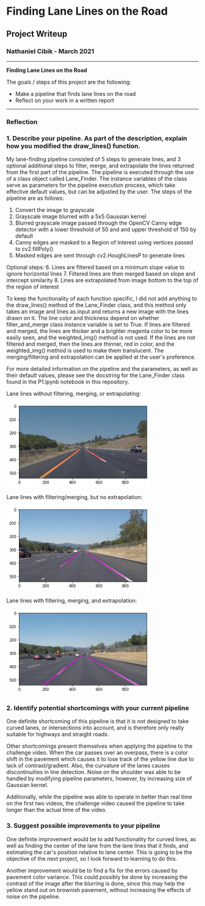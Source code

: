# **Finding Lane Lines on the Road** 

## Project Writeup

### Nathaniel Cibik - March 2021

---

**Finding Lane Lines on the Road**

The goals / steps of this project are the following:
* Make a pipeline that finds lane lines on the road
* Reflect on your work in a written report

---

### Reflection

### 1. Describe your pipeline. As part of the description, explain how you modified the draw_lines() function.

My lane-finding pipeline consisted of 5 steps to generate lines, and 3 optional additional steps to filter, merge, and extrapolate the lines returned from the first part of the pipeline. The pipeline is executed through the use of a class object called Lane_Finder. The instance variables of the class serve as parameters for the pipeline execution process, which take effective default values, but can be adjusted by the user. The steps of the pipeline are as follows:

1. Convert the image to grayscale
2. Grayscale image blurred with a 5x5 Gaussian kernel
3. Blurred grayscale image passed through the OpenCV Canny edge detector with a lower threshold of 50 and and upper threshold of 150 by default
4. Canny edges are masked to a Region of Interest using vertices passed to cv2.fillPoly()
5. Masked edges are sent through cv2.HoughLinesP to generate lines

Optional steps:
6. Lines are filtered based on a minimum slope value to ignore horizontal lines
7. Filtered lines are then merged based on slope and intercept similarity
8. Lines are extrapolated from image bottom to the top of the region of interest

To keep the functionality of each function specific, I did not add anything to the draw_lines() method of the Lane_Finder class, and this method only takes an image and lines as input and returns a new image with the lines drawn on it. The line color and thickness depend on whether filter_and_merge class instance variable is set to True. If lines are filtered and merged, the lines are thicker and a brighter magenta color to be more easily seen, and the weighted_img() method is not used. If the lines are not filtered and merged, then the lines are thinner, red in color, and the weighted_img() method is used to make them translucent. The merging/filtering and extrapolation can be applied at the user's preference.

For more detailed information on the pipeline and the parameters, as well as their default values, please see the docstring for the Lane_Finder class found in the P1.ipynb notebook in this repository.

Lane lines without filtering, merging, or extrapolating:

![Raw lines](test_images_output/writeup_examples/raw_lines.png)

Lane lines with filtering/merging, but no extrapolation:

![Filtered and Merged](test_images_output/writeup_examples/filtered_and_merged.png)

Lane lines with filtering, merging, and extrapolation:

![Filtered/Merged/Extrapolated](test_images_output/writeup_examples/filtered_merged_extrapolated.png)


### 2. Identify potential shortcomings with your current pipeline

One definite shortcoming of this pipeline is that it is not designed to take curved lanes, or intersections into account, and is therefore only really suitable for highways and straight roads.

Other shortcomings present themselves when applying the pipeline to the challenge video. When the car passes over an overpass, there is a color shift in the pavement which causes it to lose track of the yellow line due to lack of contrast/gradient. Also, the curvature of the lanes causes discontinuities in line detection. Noise on the shoulder was able to be handled by modifying pipeline parameters, however, by increasing size of Gaussian kernel.

Additionally, while the pipeline was able to operate in better than real time on the first two videos, the challenge video caused the pipeline to take longer than the actual time of the video.


### 3. Suggest possible improvements to your pipeline

One definite improvement would be to add functionality for curved lines, as well as finding the center of the lane from the lane lines that it finds, and estimating the car's position relative to lane center. This is going to be the objective of the next project, so I look forward to learning to do this.

Another improvement would be to find a fix for the errors caused by pavement color variance. This could possibly be done by increasing the contrast of the image after the blurring is done, since this may help the yellow stand out on brownish pavement, without increasing the effects of noise on the pipeline.
